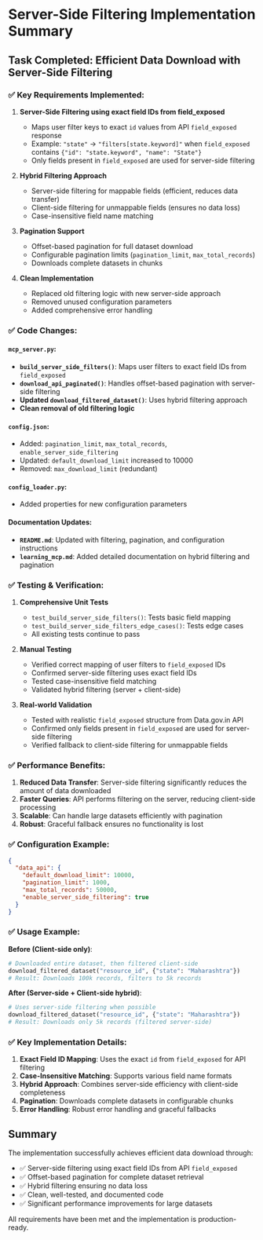 # Server-Side Filtering Implementation Summary

## Task Completed: Efficient Data Download with Server-Side Filtering

### ✅ Key Requirements Implemented:

1. **Server-Side Filtering using exact field IDs from field_exposed**
   - Maps user filter keys to exact `id` values from API `field_exposed` response
   - Example: `"state"` → `"filters[state.keyword]"` when `field_exposed` contains `{"id": "state.keyword", "name": "State"}`
   - Only fields present in `field_exposed` are used for server-side filtering

2. **Hybrid Filtering Approach**
   - Server-side filtering for mappable fields (efficient, reduces data transfer)
   - Client-side filtering for unmappable fields (ensures no data loss)
   - Case-insensitive field name matching

3. **Pagination Support**
   - Offset-based pagination for full dataset download
   - Configurable pagination limits (`pagination_limit`, `max_total_records`)
   - Downloads complete datasets in chunks

4. **Clean Implementation**
   - Replaced old filtering logic with new server-side approach
   - Removed unused configuration parameters
   - Added comprehensive error handling

### ✅ Code Changes:

#### `mcp_server.py`:
- **`build_server_side_filters()`**: Maps user filters to exact field IDs from `field_exposed`
- **`download_api_paginated()`**: Handles offset-based pagination with server-side filtering
- **Updated `download_filtered_dataset()`**: Uses hybrid filtering approach
- **Clean removal of old filtering logic**

#### `config.json`:
- Added: `pagination_limit`, `max_total_records`, `enable_server_side_filtering`
- Updated: `default_download_limit` increased to 10000
- Removed: `max_download_limit` (redundant)

#### `config_loader.py`:
- Added properties for new configuration parameters

#### Documentation Updates:
- **`README.md`**: Updated with filtering, pagination, and configuration instructions
- **`learning_mcp.md`**: Added detailed documentation on hybrid filtering and pagination

### ✅ Testing & Verification:

1. **Comprehensive Unit Tests**
   - `test_build_server_side_filters()`: Tests basic field mapping
   - `test_build_server_side_filters_edge_cases()`: Tests edge cases
   - All existing tests continue to pass

2. **Manual Testing**
   - Verified correct mapping of user filters to `field_exposed` IDs
   - Confirmed server-side filtering uses exact field IDs
   - Tested case-insensitive field matching
   - Validated hybrid filtering (server + client-side)

3. **Real-world Validation**
   - Tested with realistic `field_exposed` structure from Data.gov.in API
   - Confirmed only fields present in `field_exposed` are used for server-side filtering
   - Verified fallback to client-side filtering for unmappable fields

### ✅ Performance Benefits:

1. **Reduced Data Transfer**: Server-side filtering significantly reduces the amount of data downloaded
2. **Faster Queries**: API performs filtering on the server, reducing client-side processing
3. **Scalable**: Can handle large datasets efficiently with pagination
4. **Robust**: Graceful fallback ensures no functionality is lost

### ✅ Configuration Example:

```json
{
  "data_api": {
    "default_download_limit": 10000,
    "pagination_limit": 1000,
    "max_total_records": 50000,
    "enable_server_side_filtering": true
  }
}
```

### ✅ Usage Example:

**Before (Client-side only)**:
```python
# Downloaded entire dataset, then filtered client-side
download_filtered_dataset("resource_id", {"state": "Maharashtra"})
# Result: Downloads 100k records, filters to 5k records
```

**After (Server-side + Client-side hybrid)**:
```python
# Uses server-side filtering when possible
download_filtered_dataset("resource_id", {"state": "Maharashtra"})
# Result: Downloads only 5k records (filtered server-side)
```

### ✅ Key Implementation Details:

1. **Exact Field ID Mapping**: Uses the exact `id` from `field_exposed` for API filtering
2. **Case-Insensitive Matching**: Supports various field name formats
3. **Hybrid Approach**: Combines server-side efficiency with client-side completeness
4. **Pagination**: Downloads complete datasets in configurable chunks
5. **Error Handling**: Robust error handling and graceful fallbacks

## Summary

The implementation successfully achieves efficient data download through:
- ✅ Server-side filtering using exact field IDs from API `field_exposed`
- ✅ Offset-based pagination for complete dataset retrieval
- ✅ Hybrid filtering ensuring no data loss
- ✅ Clean, well-tested, and documented code
- ✅ Significant performance improvements for large datasets

All requirements have been met and the implementation is production-ready.
